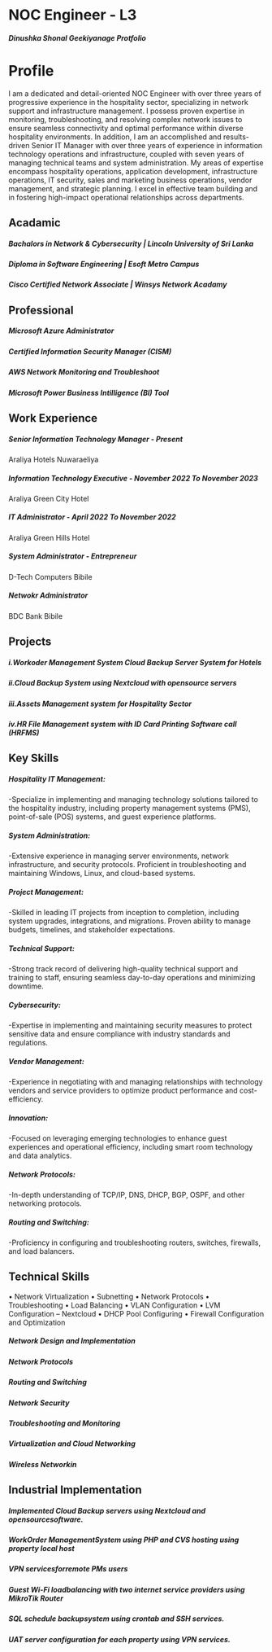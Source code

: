 # NOC Engineer - L3
##### Dinushka Shonal Geekiyanage Protfolio
# Profile
I am a dedicated and detail-oriented NOC Engineer with over three years of progressive experience in the hospitality sector, specializing in network support and infrastructure management. I possess proven expertise in monitoring, troubleshooting, and resolving complex network issues to ensure seamless connectivity and optimal performance within diverse hospitality environments.
In addition, I am an accomplished and results-driven Senior IT Manager with over three years of experience in information technology operations and infrastructure, coupled with seven years of managing technical teams and system administration. My areas of expertise encompass hospitality operations, application development, infrastructure operations, IT security, sales and marketing business operations, vendor management, and strategic planning. I excel in effective team building and in fostering high-impact operational relationships across departments.

## Acadamic
##### Bachalors in Network & Cybersecurity | Lincoln University of Sri Lanka
##### Diploma in Software Engineering | Esoft Metro Campus
##### Cisco Certified Network Associate | Winsys Network Acadamy

## Professional
##### Microsoft Azure Administrator 
##### Certified Information Security Manager (CISM)
##### AWS Network Monitoring and Troubleshoot
##### Microsoft Power Business Intilligence (BI) Tool

## Work Experience
##### Senior Information Technology Manager - Present
Araliya Hotels Nuwaraeliya
##### Information Technology Executive - November 2022 To November 2023
Araliya Green City Hotel 
##### IT Administrator - April 2022 To November 2022
Araliya Green Hills Hotel 
##### System Administrator - Entrepreneur
D-Tech Computers Bibile
##### Netwokr Administrator
BDC Bank Bibile


## Projects
##### i.Workoder Management System Cloud Backup Server System for Hotels 
##### ii.Cloud Backup System using Nextcloud with opensource servers
##### iii.Assets Management system for Hospitality Sector
##### iv.HR File Management system with ID Card Printing Software call (HRFMS)

## Key Skills

##### Hospitality IT Management:
-Specialize in implementing and managing technology solutions tailored to the hospitality industry, including property management systems (PMS), point-of-sale (POS) systems, and guest experience platforms.
##### System Administration:
-Extensive experience in managing server environments, network infrastructure, and security protocols. Proficient in troubleshooting and maintaining Windows, Linux, and cloud-based systems.
##### Project Management:
-Skilled in leading IT projects from inception to completion, including system upgrades, integrations, and migrations. Proven ability to manage budgets, timelines, and stakeholder expectations.
##### Technical Support:
-Strong track record of delivering high-quality technical support and training to staff, ensuring seamless day-to-day operations and minimizing downtime.
##### Cybersecurity:
-Expertise in implementing and maintaining security measures to protect sensitive data and ensure compliance with industry standards and regulations.
##### Vendor Management:
-Experience in negotiating with and managing relationships with technology vendors and service providers to optimize product performance and cost-efficiency.
##### Innovation:
-Focused on leveraging emerging technologies to enhance guest experiences and operational efficiency, including smart room technology and data analytics.
##### Network Protocols:
-In-depth understanding of TCP/IP, DNS, DHCP, BGP, OSPF, and other networking protocols.
##### Routing and Switching:
-Proficiency in configuring and troubleshooting routers, switches, firewalls, and load balancers.

## Technical Skills
•	Network Virtualization
•	Subnetting
•	Network Protocols
•	Troubleshooting
•	Load Balancing
•	VLAN Configuration
•	LVM Configuration – Nextcloud
•	DHCP Pool Configuring
•	Firewall Configuration and Optimization
#####  Network Design and Implementation
#####  Network Protocols
#####  Routing and Switching
#####  Network Security
#####  Troubleshooting and Monitoring
#####  Virtualization and Cloud Networking
#####  Wireless Networkin

## Industrial Implementation

#####   Implemented Cloud Backup servers using Nextcloud and opensourcesoftware.
#####   WorkOrder ManagementSystem using PHP and CVS hosting using property local host
#####   VPN servicesforremote PMs users
#####   Guest Wi-Fi loadbalancing with two internet service providers using MikroTik Router
#####   SQL schedule backupsystem using crontab and SSH services.
#####   UAT server configuration for each property using VPN services.

